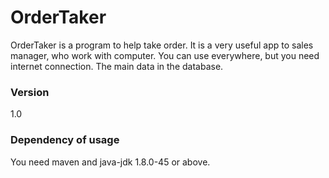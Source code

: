 # OrderTaker

OrderTaker is a program to help take order. It is a very useful app to sales manager, who work with computer.
You can use everywhere, but you need internet connection. The main data in the database.

### Version

1.0

### Dependency of usage

You need maven and java-jdk 1.8.0-45 or above.
